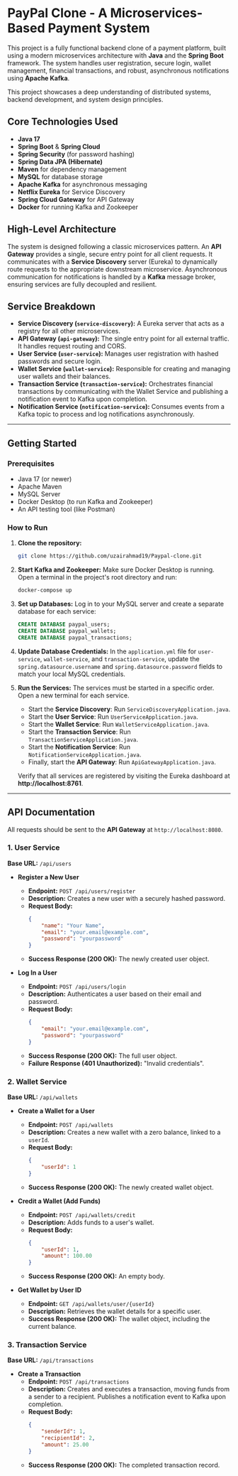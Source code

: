 # PayPal Clone - A Microservices-Based Payment System

This project is a fully functional backend clone of a payment platform, built using a modern microservices architecture with **Java** and the **Spring Boot** framework. The system handles user registration, secure login, wallet management, financial transactions, and robust, asynchronous notifications using **Apache Kafka**.

This project showcases a deep understanding of distributed systems, backend development, and system design principles.

## Core Technologies Used
* **Java 17**
* **Spring Boot** & **Spring Cloud**
* **Spring Security** (for password hashing)
* **Spring Data JPA (Hibernate)**
* **Maven** for dependency management
* **MySQL** for database storage
* **Apache Kafka** for asynchronous messaging
* **Netflix Eureka** for Service Discovery
* **Spring Cloud Gateway** for API Gateway
* **Docker** for running Kafka and Zookeeper

## High-Level Architecture
The system is designed following a classic microservices pattern. An **API Gateway** provides a single, secure entry point for all client requests. It communicates with a **Service Discovery** server (Eureka) to dynamically route requests to the appropriate downstream microservice. Asynchronous communication for notifications is handled by a **Kafka** message broker, ensuring services are fully decoupled and resilient.

## Service Breakdown
* **Service Discovery (`service-discovery`):** A Eureka server that acts as a registry for all other microservices.
* **API Gateway (`api-gateway`):** The single entry point for all external traffic. It handles request routing and CORS.
* **User Service (`user-service`):** Manages user registration with hashed passwords and secure login.
* **Wallet Service (`wallet-service`):** Responsible for creating and managing user wallets and their balances.
* **Transaction Service (`transaction-service`):** Orchestrates financial transactions by communicating with the Wallet Service and publishing a notification event to Kafka upon completion.
* **Notification Service (`notification-service`):** Consumes events from a Kafka topic to process and log notifications asynchronously.

---

## Getting Started

### Prerequisites
* Java 17 (or newer)
* Apache Maven
* MySQL Server
* Docker Desktop (to run Kafka and Zookeeper)
* An API testing tool (like Postman)

### How to Run
1.  **Clone the repository:**
    ```bash
    git clone https://github.com/uzairahmad19/Paypal-clone.git
    ```
2.  **Start Kafka and Zookeeper:**
    Make sure Docker Desktop is running. Open a terminal in the project's root directory and run:
    ```bash
    docker-compose up
    ```
3.  **Set up Databases:**
    Log in to your MySQL server and create a separate database for each service:
    ```sql
    CREATE DATABASE paypal_users;
    CREATE DATABASE paypal_wallets;
    CREATE DATABASE paypal_transactions;
    ```
4.  **Update Database Credentials:**
    In the `application.yml` file for `user-service`, `wallet-service`, and `transaction-service`, update the `spring.datasource.username` and `spring.datasource.password` fields to match your local MySQL credentials.
5.  **Run the Services:**
    The services must be started in a specific order. Open a new terminal for each service.
    * Start the **Service Discovery**: Run `ServiceDiscoveryApplication.java`.
    * Start the **User Service**: Run `UserServiceApplication.java`.
    * Start the **Wallet Service**: Run `WalletServiceApplication.java`.
    * Start the **Transaction Service**: Run `TransactionServiceApplication.java`.
    * Start the **Notification Service**: Run `NotificationServiceApplication.java`.
    * Finally, start the **API Gateway**: Run `ApiGatewayApplication.java`.

    Verify that all services are registered by visiting the Eureka dashboard at **http://localhost:8761**.

---

## API Documentation
All requests should be sent to the **API Gateway** at `http://localhost:8080`.

### 1. User Service
**Base URL:** `/api/users`

* **Register a New User**
    * **Endpoint:** `POST /api/users/register`
    * **Description:** Creates a new user with a securely hashed password.
    * **Request Body:**
        ```json
        {
            "name": "Your Name",
            "email": "your.email@example.com",
            "password": "yourpassword"
        }
        ```
    * **Success Response (200 OK):** The newly created user object.

* **Log In a User**
    * **Endpoint:** `POST /api/users/login`
    * **Description:** Authenticates a user based on their email and password.
    * **Request Body:**
        ```json
        {
            "email": "your.email@example.com",
            "password": "yourpassword"
        }
        ```
    * **Success Response (200 OK):** The full user object.
    * **Failure Response (401 Unauthorized):** "Invalid credentials".

### 2. Wallet Service
**Base URL:** `/api/wallets`

* **Create a Wallet for a User**
    * **Endpoint:** `POST /api/wallets`
    * **Description:** Creates a new wallet with a zero balance, linked to a `userId`.
    * **Request Body:**
        ```json
        {
            "userId": 1
        }
        ```
    * **Success Response (200 OK):** The newly created wallet object.

* **Credit a Wallet (Add Funds)**
    * **Endpoint:** `POST /api/wallets/credit`
    * **Description:** Adds funds to a user's wallet.
    * **Request Body:**
        ```json
        {
            "userId": 1,
            "amount": 100.00
        }
        ```
    * **Success Response (200 OK):** An empty body.

* **Get Wallet by User ID**
    * **Endpoint:** `GET /api/wallets/user/{userId}`
    * **Description:** Retrieves the wallet details for a specific user.
    * **Success Response (200 OK):** The wallet object, including the current balance.

### 3. Transaction Service
**Base URL:** `/api/transactions`

* **Create a Transaction**
    * **Endpoint:** `POST /api/transactions`
    * **Description:** Creates and executes a transaction, moving funds from a sender to a recipient. Publishes a notification event to Kafka upon completion.
    * **Request Body:**
        ```json
        {
            "senderId": 1,
            "recipientId": 2,
            "amount": 25.00
        }
        ```
    * **Success Response (200 OK):** The completed transaction record.
